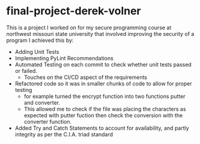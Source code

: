 ﻿# final-project-derek-volner
This is a project I worked on for my secure programming course at northwest missouri state university that involved improving the security of a program
I achieved this by:
 - Adding Unit Tests
 - Implementing PyLint Recommendations
 - Automated Testing on each commit to check whether unit tests passed or failed.
   - Touches on the CI/CD aspect of the requirements
 - Refactored code so it was in smaller chunks of code to allow for proper testing
   - for example turned the encrypt function into two functions putter and converter.
   -  This allowed me to check if the file was placing the characters as expected with putter fuction then check the conversion with the converter function.
 - Added Try and Catch Statements to account for availability, and partly integrity as per the C.I.A. triad standard
